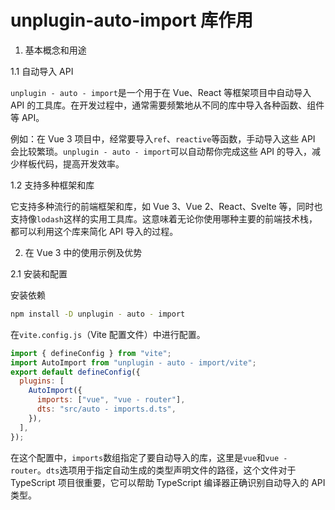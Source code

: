 # unplugin-auto-import 库作用

1. 基本概念和用途

1.1 自动导入 API

`unplugin - auto - import`是一个用于在 Vue、React 等框架项目中自动导入 API 的工具库。在开发过程中，通常需要频繁地从不同的库中导入各种函数、组件等 API。

例如：在 Vue 3 项目中，经常要导入`ref`、`reactive`等函数，手动导入这些 API 会比较繁琐。`unplugin - auto - import`可以自动帮你完成这些 API 的导入，减少样板代码，提高开发效率。

1.2 支持多种框架和库

它支持多种流行的前端框架和库，如 Vue 3、Vue 2、React、Svelte 等，同时也支持像`lodash`这样的实用工具库。这意味着无论你使用哪种主要的前端技术栈，都可以利用这个库来简化 API 导入的过程。

2. 在 Vue 3 中的使用示例及优势

2.1 安装和配置

安装依赖

```bash
npm install -D unplugin - auto - import
```

在`vite.config.js`（Vite 配置文件）中进行配置。

```javascript
import { defineConfig } from "vite";
import AutoImport from "unplugin - auto - import/vite";
export default defineConfig({
  plugins: [
    AutoImport({
      imports: ["vue", "vue - router"],
      dts: "src/auto - imports.d.ts",
    }),
  ],
});
```

在这个配置中，`imports`数组指定了要自动导入的库，这里是`vue`和`vue - router`。`dts`选项用于指定自动生成的类型声明文件的路径，这个文件对于 TypeScript 项目很重要，它可以帮助 TypeScript 编译器正确识别自动导入的 API 类型。
